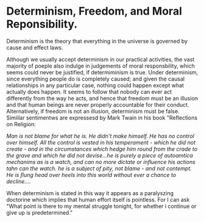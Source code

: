 # Determinism, Freedom, and Moral Reponsibility.

Determinism is the theory that everything in the universe is governed by cause and effect laws. 

Although we usually accept determinism in our practical activities, the vast majority of poeple also indulge in judgements of moral responsbility, which seems could never be justified, if determiminism is true. Under determinism, since everything people do is completely caused; and given the causal relationships in any particular case, nothing could happen except what actually does happen. It seems to follow that nobody can ever act differently from the way he acts, and hence that freedom must be an illusion and that human beings are never properly accountable for their conduct. Alternatively, if freedom is not an illusion, determinism  must be false. Simiilar sentimentws are expressesd by Mark Twain in his book "Reflections on Religion:

*Man is not blame for what he is. He didn't make himself. He has no control over himself. All the control is vested in his temperament - which he did not create - and in the circumstances which hedge  him round from the crade to the grave and which he did not devise...he is purely a piece of autoamtica mechanims as is a watch, and  can no more dictate or influence his actions tahn can the watch. he is a subject of pity, not blame - and not contempt. He is flung head over heels into this world without ever a chance to decline....*

When determinism is stated in this way it appears as a paralyszing doctorine which implies that human effort itself is pointless. For I can ask "What point is there to my mental struggle tonight, for whether i continue or give up is predetermined."



